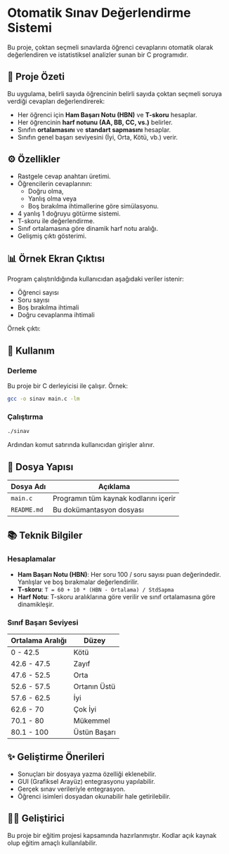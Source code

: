 # Otomatik Sınav Değerlendirme Sistemi

Bu proje, çoktan seçmeli sınavlarda öğrenci cevaplarını otomatik olarak değerlendiren ve istatistiksel analizler sunan bir C programıdır.

## 🧩 Proje Özeti

Bu uygulama, belirli sayıda öğrencinin belirli sayıda çoktan seçmeli soruya verdiği cevapları değerlendirerek:

- Her öğrenci için **Ham Başarı Notu (HBN)** ve **T-skoru** hesaplar.
- Her öğrencinin **harf notunu (AA, BB, CC, vs.)** belirler.
- Sınıfın **ortalamasını** ve **standart sapmasını** hesaplar.
- Sınıfın genel başarı seviyesini (İyi, Orta, Kötü, vb.) verir.

## ⚙️ Özellikler

- Rastgele cevap anahtarı üretimi.
- Öğrencilerin cevaplarının:
  - Doğru olma,
  - Yanlış olma veya
  - Boş bırakılma ihtimallerine göre simülasyonu.
- 4 yanlış 1 doğruyu götürme sistemi.
- T-skoru ile değerlendirme.
- Sınıf ortalamasına göre dinamik harf notu aralığı.
- Gelişmiş çıktı gösterimi.

## 📊 Örnek Ekran Çıktısı

Program çalıştırıldığında kullanıcıdan aşağıdaki veriler istenir:

- Öğrenci sayısı
- Soru sayısı
- Boş bırakılma ihtimali
- Doğru cevaplanma ihtimali

Örnek çıktı:



## 📌 Kullanım

### Derleme

Bu proje bir C derleyicisi ile çalışır. Örnek:

```bash
gcc -o sinav main.c -lm
```

### Çalıştırma

```bash
./sinav
```

Ardından komut satırında kullanıcıdan girişler alınır.

## 📁 Dosya Yapısı

| Dosya Adı     | Açıklama                                 |
|---------------|------------------------------------------|
| `main.c`      | Programın tüm kaynak kodlarını içerir    |
| `README.md`   | Bu dokümantasyon dosyası                 |

## 📚 Teknik Bilgiler

### Hesaplamalar

- **Ham Başarı Notu (HBN)**: Her soru 100 / soru sayısı puan değerindedir. Yanlışlar ve boş bırakmalar değerlendirilir.
- **T-skoru**: `T = 60 + 10 * (HBN - Ortalama) / StdSapma`
- **Harf Notu**: T-skoru aralıklarına göre verilir ve sınıf ortalamasına göre dinamikleşir.

### Sınıf Başarı Seviyesi

| Ortalama Aralığı | Düzey         |
|------------------|---------------|
| 0 - 42.5         | Kötü          |
| 42.6 - 47.5      | Zayıf         |
| 47.6 - 52.5      | Orta          |
| 52.6 - 57.5      | Ortanın Üstü  |
| 57.6 - 62.5      | İyi           |
| 62.6 - 70        | Çok İyi       |
| 70.1 - 80        | Mükemmel      |
| 80.1 - 100       | Üstün Başarı  |

## ✨ Geliştirme Önerileri

- Sonuçları bir dosyaya yazma özelliği eklenebilir.
- GUI (Grafiksel Arayüz) entegrasyonu yapılabilir.
- Gerçek sınav verileriyle entegrasyon.
- Öğrenci isimleri dosyadan okunabilir hale getirilebilir.

## 🧑‍💻 Geliştirici

Bu proje bir eğitim projesi kapsamında hazırlanmıştır. Kodlar açık kaynak olup eğitim amaçlı kullanılabilir.
